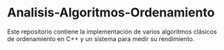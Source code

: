 # Analisis-Algoritmos-Ordenamiento
Este repositorio contiene la implementación de varios algoritmos clásicos de ordenamiento en C++  y un sistema para medir su rendimiento. 
